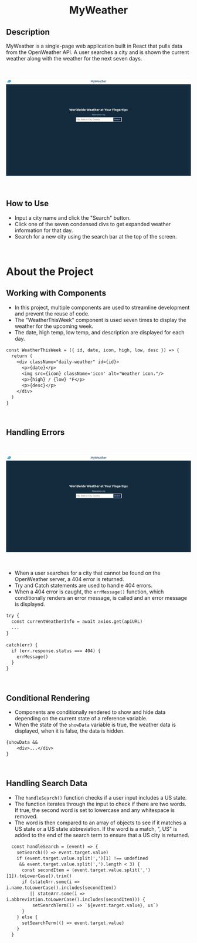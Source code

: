 # <div align="center">MyWeather</div>
## Description
MyWeather is a single-page web application built in React that pulls data from the OpenWeather API. A user searches a city and is shown the current weather along with the weather for the next seven days.

&nbsp;

![App demonstration.](/images/weather-example.gif?raw=true)

&nbsp;
## How to Use
* Input a city name and click the "Search" button.
* Click one of the seven condensed divs to get expanded weather information for that day.
* Search for a new city using the search bar at the top of the screen.

&nbsp;
# About the Project
## Working with Components
* In this project, multiple components are used to streamline development and prevent the reuse of code. 
* The "WeatherThisWeek" component is used seven times to display the weather for the upcoming week.
* The date, high temp, low temp, and description are displayed for each day. 

```
const WeatherThisWeek = ({ id, date, icon, high, low, desc }) => {
  return (
    <div className="daily-weather" id={id}>
      <p>{date}</p>
      <img src={icon} className='icon' alt="Weather icon."/>
      <p>{high} / {low} °F</p>
      <p>{desc}</p>
    </div>
  )
}
```
&nbsp;
## Handling Errors

&nbsp;

![App demonstration.](/images/weather-example2.gif?raw=true)

&nbsp;

* When a user searches for a city that cannot be found on the OpenWeather server, a 404 error is returned. 
* Try and Catch statements are used to handle 404 errors. 
* When a 404 error is caught, the `errMessage()` function, which conditionally renders an error message, is called and an error message is displayed. 

```
try {
  const currentWeatherInfo = await axios.get(apiURL)
  ...
}

catch(err) {
  if (err.response.status === 404) {
    errMessage()
  }
}
```
&nbsp;

## Conditional Rendering
* Components are conditionally rendered to show and hide data depending on the current state of a reference variable. 
* When the state of the `showData` variable is true, the weather data is displayed, when it is false, the data is hidden. 
```
{showData &&
    <div>...</div>
}
```
&nbsp;

## Handling Search Data
* The `handleSearch()` function checks if a user input includes a US state. 
* The function iterates through the input to check if there are two words. If true, the second word is set to lowercase and any whitespace is removed. 
* The word is then compared to an array of objects to see if it matches a US state or a US state abbreviation. If the word is a match, ", US" is added to the end of the search term to ensure that a US city is returned.
```
  const handleSearch = (event) => {
    setSearch(() => event.target.value)
    if (event.target.value.split(',')[1] !== undefined
     && event.target.value.split(',').length < 3) {
      const secondItem = (event.target.value.split(',')[1]).toLowerCase().trim()
      if (stateArr.some(i => i.name.toLowerCase().includes(secondItem))
         || stateArr.some(i => i.abbreviation.toLowerCase().includes(secondItem))) {
          setSearchTerm(() => `${event.target.value}, us`)
      }
    } else {
      setSearchTerm(() => event.target.value)
    }
  }
  ```
